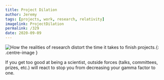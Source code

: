 ```yaml
---
title: Project Dilation
author: Jeremy
tags: [projects, work, research, relativity]
imagelink: ProjectDilation
permalink: /329
date: 2020-09-09
---
```


![How the realities of research distort the time it takes to finish projects.](https://res.cloudinary.com/dh3hm8pb7/image/upload/c_scale,q_auto:best/v1535842782/Handwaving/Published/ProjectDilation.png){: .centre-image }

If you get too good at being a scientist, outside forces (talks, committees, prizes, etc.) will react to stop you from decreasing your gamma factor to one.
